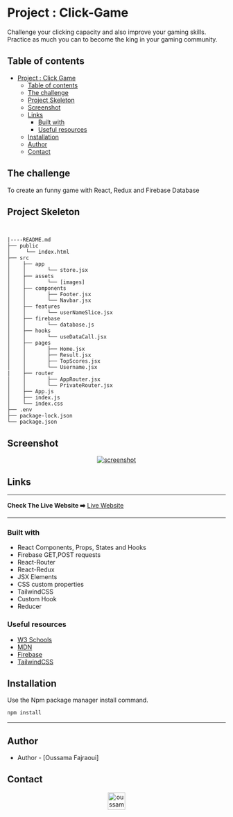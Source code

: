 # Project : Click-Game

Challenge your clicking capacity and also improve your gaming skills. Practice as much you can to become the king in your gaming community.

## Table of contents

- [Project : Click Game](#project--click-game)
  - [Table of contents](#table-of-contents)
  - [The challenge](#the-challenge)
  - [Project Skeleton](#project-skeleton)
  - [Screenshot](#screenshot)
  - [Links](#links)
    - [Built with](#built-with)
    - [Useful resources](#useful-resources)
  - [Installation](#installation)
  - [Author](#author)
  - [Contact](#contact)

## The challenge

To create an funny game with React, Redux and Firebase Database

## Project Skeleton

```


|----README.md
├── public
│     └── index.html
├── src
│    ├── app
│    │       └── store.jsx
│    ├── assets
│    │       └── [images]
│    ├── components
│    │       ├── Footer.jsx
│    │       └── Navbar.jsx
│    ├── features
│    │       └── userNameSlice.jsx
│    ├── firebase
│    │       └── database.js
│    ├── hooks
│    │       └── useDataCall.jsx
│    ├── pages
│    │       ├── Home.jsx
│    │       ├── Result.jsx
│    │       ├── TopScores.jsx
│    │       └── Username.jsx
|    ├── router
│    │       ├── AppRouter.jsx
│    │       └── PrivateRouter.jsx
│    ├── App.js
│    ├── index.js
│    └── index.css
├── .env
├── package-lock.json
└── package.json
```

## Screenshot

<p align="center">
<a href="https://click-game-react.vercel.app/"><img src="https://user-images.githubusercontent.com/109613328/206291099-e430a978-3add-44ee-b1d7-713aca2c8662.gif" alt="screenshot"></a>
</p>

## Links

<hr>
<b>Check The Live Website ➡️</b> <a href="">Live Website</a>
<hr>

### Built with

- React Components, Props, States and Hooks
- Firebase GET,POST requests
- React-Router
- React-Redux
- JSX Elements
- CSS custom properties
- TailwindCSS
- Custom Hook
- Reducer

### Useful resources

- [W3 Schools](https://www.w3schools.com/)
- [MDN](https://developer.mozilla.org/en-US/)
- [Firebase](https://firebase.google.com/)
- [TailwindCSS](https://tailwindcss.com/)

## Installation

Use the Npm package manager install command.

```bash
npm install
```

---

## Author

- Author - [Oussama Fajraoui]

## Contact

<p align="center">
<a href="https://www.linkedin.com/in/oussama-fajraoui%E2%9C%94-59436b22b/" target="blank"><img align="center" src="https://raw.githubusercontent.com/rahuldkjain/github-profile-readme-generator/master/src/images/icons/Social/linked-in-alt.svg" alt="oussama-fajraoui-232749246" height="40" width="40" /></a>
</p>
